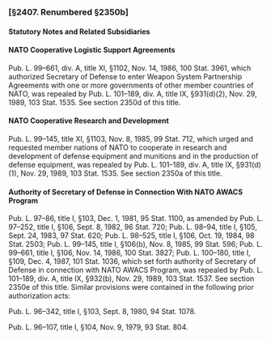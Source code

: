 ### [§2407. Renumbered §2350b] ###

#### **Statutory Notes and Related Subsidiaries** ####

#### NATO Cooperative Logistic Support Agreements ####

Pub. L. 99–661, div. A, title XI, §1102, Nov. 14, 1986, 100 Stat. 3961, which authorized Secretary of Defense to enter Weapon System Partnership Agreements with one or more governments of other member countries of NATO, was repealed by Pub. L. 101–189, div. A, title IX, §931(d)(2), Nov. 29, 1989, 103 Stat. 1535. See section 2350d of this title.

#### NATO Cooperative Research and Development ####

Pub. L. 99–145, title XI, §1103, Nov. 8, 1985, 99 Stat. 712, which urged and requested member nations of NATO to cooperate in research and development of defense equipment and munitions and in the production of defense equipment, was repealed by Pub. L. 101–189, div. A, title IX, §931(d)(1), Nov. 29, 1989, 103 Stat. 1535. See section 2350a of this title.

#### Authority of Secretary of Defense in Connection With NATO AWACS Program ####

Pub. L. 97–86, title I, §103, Dec. 1, 1981, 95 Stat. 1100, as amended by Pub. L. 97–252, title I, §106, Sept. 8, 1982, 96 Stat. 720; Pub. L. 98–94, title I, §105, Sept. 24, 1983, 97 Stat. 620; Pub. L. 98–525, title I, §106, Oct. 19, 1984, 98 Stat. 2503; Pub. L. 99–145, title I, §106(b), Nov. 8, 1985, 99 Stat. 596; Pub. L. 99–661, title I, §106, Nov. 14, 1986, 100 Stat. 3827; Pub. L. 100–180, title I, §109, Dec. 4, 1987, 101 Stat. 1036, which set forth authority of Secretary of Defense in connection with NATO AWACS Program, was repealed by Pub. L. 101–189, div. A, title IX, §932(b), Nov. 29, 1989, 103 Stat. 1537. See section 2350e of this title. Similar provisions were contained in the following prior authorization acts:

Pub. L. 96–342, title I, §103, Sept. 8, 1980, 94 Stat. 1078.

Pub. L. 96–107, title I, §104, Nov. 9, 1979, 93 Stat. 804.